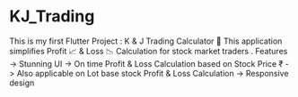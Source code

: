 # KJ_Trading
This is my first Flutter Project : K &amp; J Trading Calculator 📲  This application simplifies Profit 📈 &amp; Loss 📉 Calculation for stock market traders .  Features -> Stunning UI  -> On time Profit &amp; Loss Calculation based on Stock Price ₹ -> Also applicable on Lot base stock Profit &amp; Loss Calculation -> Responsive design 
